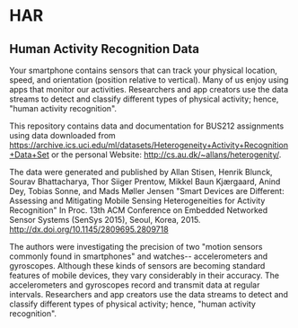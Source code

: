 # HAR
## Human Activity Recognition Data
Your smartphone contains sensors that can track your physical location, speed, and orientation (position relative to vertical). Many of us enjoy using apps that monitor our activities. Researchers and app creators use the data streams to detect and classify different types of physical activity; hence, "human activity recognition". 

This repository contains data and documentation for BUS212 assignments using data downloaded from 
https://archive.ics.uci.edu/ml/datasets/Heterogeneity+Activity+Recognition+Data+Set or the personal Website: http://cs.au.dk/~allans/heterogenity/.

The data were generated and published by Allan Stisen, Henrik Blunck, Sourav Bhattacharya, Thor Siiger Prentow, Mikkel Baun Kjærgaard, Anind Dey, Tobias Sonne, and Mads Møller Jensen "Smart Devices are Different: Assessing and Mitigating Mobile Sensing Heterogeneities for Activity Recognition" In Proc. 13th ACM Conference on Embedded Networked Sensor Systems (SenSys 2015), Seoul, Korea, 2015. http://dx.doi.org/10.1145/2809695.2809718

The authors were investigating the precision of two "motion sensors commonly found in smartphones" and watches-- accelerometers and gyroscopes. Although these kinds of sensors are becoming standard features of mobile devices, they vary considerably in their accuracy.
The accelerometers and gyroscopes record and transmit data at regular intervals. Researchers and app creators use the data streams to detect and classify different types of physical activity; hence, "human activity recognition". 
